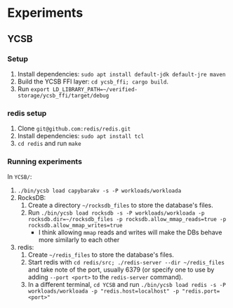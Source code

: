 # Experiments

## YCSB

### Setup
1. Install dependencies: `sudo apt install default-jdk default-jre maven`
2. Build the YCSB FFI layer: `cd ycsb_ffi; cargo build`.
3. Run `export LD_LIBRARY_PATH=~/verified-storage/ycsb_ffi/target/debug`


### redis setup
1. Clone `git@github.com:redis/redis.git`
2. Install dependencies: `sudo apt install tcl`
3. `cd redis` and run `make`

### Running experiments
In `YCSB/`:
1. `./bin/ycsb load capybarakv -s -P workloads/workloada`
2. RocksDB: 
    1. Create a directory `~/rocksdb_files` to store the database's files.
    2. Run `./bin/ycsb load rocksdb -s -P workloads/workloada -p rocksdb.dir=~/rocksdb_files -p rocksdb.allow_mmap_reads=true -p rocksdb.allow_mmap_writes=true`
        - I think allowing `mmap` reads and writes will make the DBs behave more similarly to each other
3. redis: 
    1. Create `~/redis_files` to store the database's files.
    2. Start redis with `cd redis/src; ./redis-server --dir ~/redis_files` and take note of the port, usually 6379 (or specify one to use by adding `--port <port>` to the `redis-server` command).
    2. In a different terminal, `cd YCSB` and run `./bin/ycsb load redis -s -P workloads/workloada -p "redis.host=localhost" -p "redis.port=<port>"` 